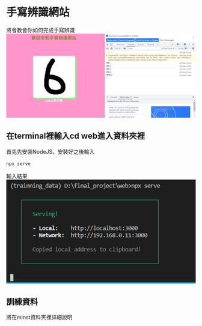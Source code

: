 # 手寫辨識網站

將會教會你如何完成手寫辨識
![image text](https://raw.githubusercontent.com/Yu20010901/final_project/master/web_result.PNG)

## 在terminal裡輸入cd web進入資料夾裡
首先先安裝NodeJS，安裝好之後輸入
```bash
npx serve
```
輸入結果
![image text](https://raw.githubusercontent.com/Yu20010901/final_project/master/web_npx.PNG)

## 訓練資料
將在minst資料夾裡詳細說明

